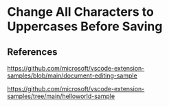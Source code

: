 # Change All Characters to Uppercases Before Saving

## References

https://github.com/microsoft/vscode-extension-samples/blob/main/document-editing-sample

https://github.com/microsoft/vscode-extension-samples/tree/main/helloworld-sample